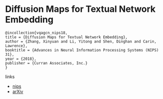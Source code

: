 #  Diffusion Maps for Textual Network Embedding

```
@incollection{vqagcn_nips18,
title = {Diffusion Maps for Textual Network Embedding},
author = {Zhang, Xinyuan and Li, Yitong and Shen, Dinghan and Carin, Lawrence},
booktitle = {Advances in Neural Information Processing Systems (NIPS) 31},
year = {2018},
publisher = {Curran Associates, Inc.}
}
```

links
- [nips](https://nips.cc/Conferences/2018/Schedule?showEvent=11729)
- [arXiv](https://arxiv.org/abs/1805.09906)
